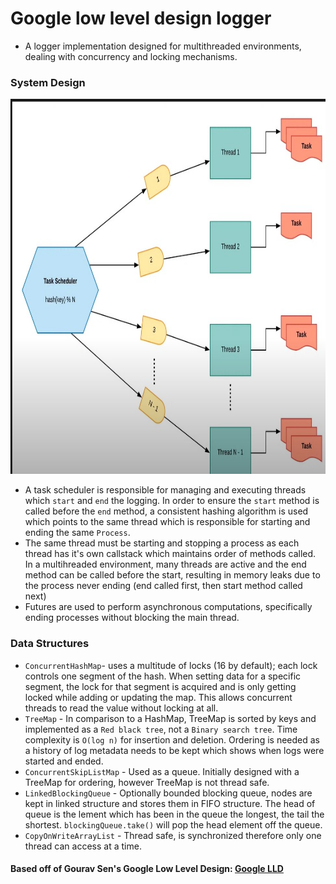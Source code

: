 # Google low level design logger

- A logger implementation designed for multithreaded environments, dealing with concurrency and locking mechanisms. 

### System Design

<p>
    <img src="logging_algorithm.jpg" width="1200" height="600" />
</p>

- A task scheduler is responsible for managing and executing threads which `start` and `end` the logging. In order to ensure the `start` method is called before the `end` method,
a consistent hashing algorithm is used which points to the same thread which is responsible for starting and ending the same `Process`. 
- The same thread must be starting and stopping a process as each thread has it's own callstack which maintains order of methods called. In a multihreaded environment, many threads are active and the end method can be called before the start, resulting in memory leaks due to the process never ending (end called first, then start method called next)
- Futures are used to perform asynchronous computations, specifically ending processes without blocking the main thread.

### Data Structures

- `ConcurrentHashMap`- uses a multitude of locks (16 by default); each lock controls one segment of the hash. When setting data for a specific segment, 
the lock for that segment is acquired and is only getting locked while adding or updating the map. This allows concurrent threads to read the value without locking at all.
- `TreeMap` - In comparison to a HashMap, TreeMap is sorted by keys and implemented as a `Red black tree`, not a `Binary search tree`. Time complexity is `O(log n)` for insertion and deletion. Ordering is needed as a history of log metadata needs to be kept which shows when logs were started and ended.
- `ConcurrentSkipListMap` - Used as a queue. Initially designed with a TreeMap for ordering, however TreeMap is not thread safe. 
- `LinkedBlockingQueue` - Optionally bounded blocking queue, nodes are kept in linked structure and stores them in 
FIFO structure. The head of queue is the lement which has been in the queue the longest, the tail the shortest. 
`blockingQueue.take()` will pop the head element off the queue.
- `CopyOnWriteArrayList` - Thread safe, is synchronized therefore only one thread can access at a time.

#### Based off of Gourav Sen's Google Low Level Design: [Google LLD](https://github.com/coding-parrot/projects)
